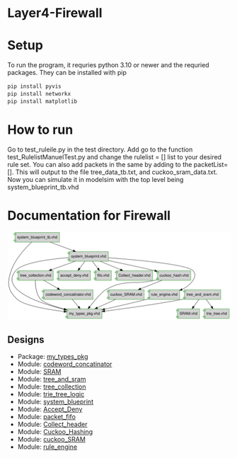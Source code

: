 # Layer4-Firewall

# Setup
To run the program, it requries python 3.10 or newer and the requried packages. They can be installed with pip
```bash
pip install pyvis
pip install networkx
pip install matplotlib
```
# How to run
Go to test_ruleile.py in the test directory. Add go to the function test_RulelistManuelTest.py and change the rulelist = [] list to your desired rule set. You can also add packets in the same by adding to the packetList=[]. This will output to the file tree_data_tb.txt, and cuckoo_sram_data.txt. Now you can simulate it in modelsim with the top level being system_blueprint_tb.vhd

# Documentation for Firewall

![system](./doc_internal/dependency_graph.svg "System")
## Designs

- Package: [my_types_pkg ](./doc_internal/my_types_pkg.md)
- Module: [codeword_concatinator ](./doc_internal/codeword_concatinator.md)
- Module: [SRAM ](./doc_internal/SRAM.md)
- Module: [tree_and_sram ](./doc_internal/tree_and_sram.md)
- Module: [tree_collection ](./doc_internal/tree_collection.md)
- Module: [trie_tree_logic ](./doc_internal/trie_tree.md)
- Module: [system_blueprint ](./doc_internal/system_blueprint.md)
- Module: [Accept_Deny ](./doc_internal/accept_deny.md)
- Module: [packet_fifo ](./doc_internal/fifo.md)
- Module: [Collect_header ](./doc_internal/Collect_header.md)
- Module: [Cuckoo_Hashing ](./doc_internal/cuckoo_hash.md)
- Module: [cuckoo_SRAM ](./doc_internal/cuckoo_SRAM.md)
- Module: [rule_engine ](./doc_internal/rule_engine.md)

